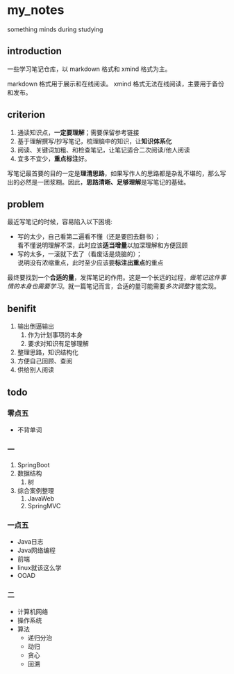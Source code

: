 # my_notes

something minds during studying

## introduction

一些学习笔记仓库，以 markdown 格式和 xmind 格式为主。

markdown 格式用于展示和在线阅读。
xmind 格式无法在线阅读，主要用于备份和发布。

## criterion

1. 通读知识点，**一定要理解**；需要保留参考链接
2. 基于理解撰写/抄写笔记，梳理脑中的知识，让**知识体系化**
3. 阅读、关键词加粗、和检查笔记，让笔记适合二次阅读/他人阅读
4. 宜多不宜少，**重点标注**好。

写笔记最首要的目的一定是**理清思路**，如果写作人的思路都是杂乱不堪的，那么写出的必然是一团浆糊。因此，**思路清晰、足够理解**是写笔记的基础。

## problem

最近写笔记的时候，容易陷入以下困境:

* 写的太少，自己看第二遍看不懂（还是要回去翻书）；  
  看不懂说明理解不深，此时应该**适当增量**以加深理解和方便回顾
* 写的太多，一滚就下去了（看废话是烧脑的）；  
  说明没有浓缩重点，此时至少应该要**标注出重点**的重点

最终要找到一个**合适的量**，发挥笔记的作用。这是一个长远的过程，*做笔记这件事情的本身也需要学习*。就一篇笔记而言，合适的量可能需要*多次调整*才能实现。


## benifit

1. 输出倒逼输出
   1. 作为计划事项的本身
   2. 要求对知识有足够理解
2. 整理思路，知识结构化
3. 方便自己回顾、查阅
4. 供给别人阅读

## todo

### 零点五

- 不背单词

### 一
1. SpringBoot
2. 数据结构
   1. 树
3. 综合案例整理
   1. JavaWeb
   2. SpringMVC

### 一点五
* Java日志
* Java网络编程
* 前端
* linux就该这么学
* OOAD

### 二
* 计算机网络
* 操作系统
* 算法
  * 递归分治
  * 动归
  * 贪心
  * 回溯
